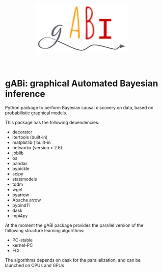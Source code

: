 <h1 align="center">
<img src="logo-GABI.png" width="300">
</h1><br>

# gABi: graphical Automated Bayesian inference 
Python package to perform Bayesian causal discovery on data, based on probabilistic graphical models.

This package has the following dependencies:

 - decorator 
 - itertools (built-in)
 - matplotlib ( built-in
 - networkx (version  > 2.6)
 - joblib 
 - os
 - pandas
 - pypickle
 - scipy
 - statsmodels
 - tqdm
 - wget
 - pyarrow
 - Apache arrow
 - pybind11
 - dask
 - mpi4py


At the moment the gABI package provides the parallel version of the following structure learning
algorithms:

- PC-stable
- kernel-PC
- FCI

The algorithms depends on dask for the parallelization, and can be launched on CPUs and GPUs
